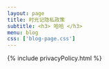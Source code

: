 ```yaml
---
layout: page
title: 时光记隐私政策
subtitle: <h3> 哈哈 </h3>
menu: blog
css: ['blog-page.css']
---
```

{% include privacyPolicy.html %}